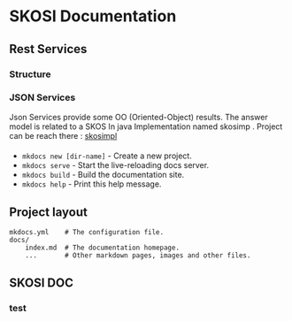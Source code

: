 # SKOSI Documentation

<!-- For full documentation visit [mkdocs.org](http://mkdocs.org). -->

## Rest Services
### Structure 

### JSON Services
Json Services provide some OO (Oriented-Object) results. The answer model is related to a SKOS In java Implementation named skosimp . Project can be reach there :
[skosimpl](http:://skosimpl.java)

#### 

* `mkdocs new [dir-name]` - Create a new project.
* `mkdocs serve` - Start the live-reloading docs server.
* `mkdocs build` - Build the documentation site.
* `mkdocs help` - Print this help message.

## Project layout

    mkdocs.yml    # The configuration file.
    docs/
        index.md  # The documentation homepage.
        ...       # Other markdown pages, images and other files.
## SKOSI DOC
### test
